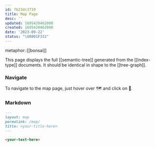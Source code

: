 ```yaml
---
id: fb23dc3719
title: Map Page
desc: ''
updated: 1695420462000
created: 1695420462000
date: '2023-09-22'
status: "\U0001F331"
---
```


metaphor::[[bonsai]]


This page displays the full [[semantic-tree]] generated from the [[index-type]] documents. It should be identical in shape to the [[tree-graph]].

### Navigate

To navigate to the map page, just hover over 🗺 and click on 🎋.

### Markdown

```markdown
---
layout: map
permalink: /map/
title: <your-title-here>
---

<your-text-here>
```

